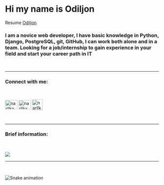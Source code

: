 <h1 align="left">Hi my name is Odiljon</h1>
<p>
                            Resume
                            <a
                                    href="https://odiljon11.netlify.app/"
                                    rel="nofollow"
                                    target="_blank"
                            >Odiljon</a
                            >
                        </p>
                        <p>
<h3 align="left">I am a novice web developer, I have basic knowledge in Python, Django, PostgreSQL, git, GitHub, I can work both alone and in a team. Looking for a job/internship to gain experience in your field and start your career path in IT</h3>
<br>
<hr>
<h3 align="left">Connect with me:</h3>
<br>
<p align="left">
<a href="https://instagram.com/mohirovic" target="blank"><img align="center" src="https://raw.githubusercontent.com/rahuldkjain/github-profile-readme-generator/master/src/images/icons/Social/instagram.svg" alt="narllkx" height="30" width="40" /></a>
<a href="https://t.me/mohirovic" target="blank"><img align="center" src="https://upload.wikimedia.org/wikipedia/commons/8/82/Telegram_logo.svg" alt="narllkx" height="30" width="40" /></a>
<a href="https://vk.com/mohirovic" target="blank"><img align="center" src="https://upload.wikimedia.org/wikipedia/commons/2/21/VK.com-logo.svg" alt="narllkx" height="35" width="35" /></a>
</p>
<br>
<hr>
<h3>Brief information:</h3>
<br>

![](https://github-profile-summary-cards.vercel.app/api/cards/profile-details?username=Odiljon11&theme=solarized_dark)
<br>
<hr>
<br>

![Snake animation](https://github.com/mirsaid-mirzohidov/mirsaid-mirzohidov/blob/output/github-contribution-grid-snake.svg)
